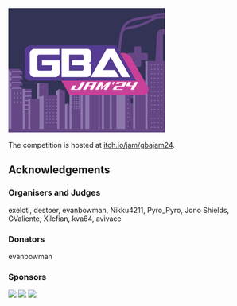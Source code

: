 <img src="gbajam24.png" style="height:250px">

The competition is hosted at [itch.io/jam/gbajam24](https://itch.io/jam/gbajam24).

## Acknowledgements

### Organisers and Judges

exelotl, destoer, evanbowman, Nikku4211, Pyro_Pyro, Jono Shields, GValiente, Xilefian, kva64, avivace

### Donators

evanbowman


### Sponsors

<a href="https://www.bitmapsoft.co.uk/" target="_blank"><img src="https://img.itch.zone/aW1nLzExNjYxNjM5LnBuZw==/original/kJ8Qv0.png" height="75"></a> <a href="https://www.zedlabz.com/" target="_blank"><img src="https://img.itch.zone/aW1nLzEyNDMxNTE4LnBuZw==/original/imBchn.png" height="75"></a> <img src="https://img.itch.zone/aW1nLzExNjYxNjgyLnBuZw==/original/uvcSPE.png" height="75"></a>
